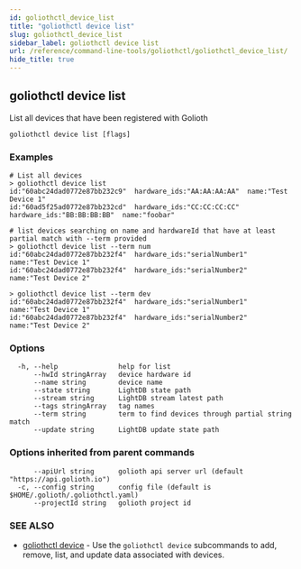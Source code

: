 ```yaml
---
id: goliothctl_device_list
title: "goliothctl device list"
slug: goliothctl_device_list
sidebar_label: goliothctl device list
url: /reference/command-line-tools/goliothctl/goliothctl_device_list/
hide_title: true
---
```

## goliothctl device list

List all devices that have been registered with Golioth

```
goliothctl device list [flags]
```

### Examples

```
# List all devices
> goliothctl device list
id:"60abc24dad0772e87bb232c9"  hardware_ids:"AA:AA:AA:AA"  name:"Test Device 1"
id:"60ad5f25ad0772e87bb232cd"  hardware_ids:"CC:CC:CC:CC"  hardware_ids:"BB:BB:BB:BB"  name:"foobar"

# list devices searching on name and hardwareId that have at least partial match with --term provided
> goliothctl device list --term num
id:"60abc24dad0772e87bb232f4"  hardware_ids:"serialNumber1"  name:"Test Device 1"
id:"60abc24dad0772e87bb232f4"  hardware_ids:"serialNumber2"  name:"Test Device 2"

> goliothctl device list --term dev
id:"60abc24dad0772e87bb232f4"  hardware_ids:"serialNumber1"  name:"Test Device 1"
id:"60abc24dad0772e87bb232f4"  hardware_ids:"serialNumber2"  name:"Test Device 2"
```

### Options

```
  -h, --help               help for list
      --hwId stringArray   device hardware id
      --name string        device name
      --state string       LightDB state path
      --stream string      LightDB stream latest path
      --tags stringArray   tag names
      --term string        term to find devices through partial string match
      --update string      LightDB update state path
```

### Options inherited from parent commands

```
      --apiUrl string      golioth api server url (default "https://api.golioth.io")
  -c, --config string      config file (default is $HOME/.golioth/.goliothctl.yaml)
      --projectId string   golioth project id
```

### SEE ALSO

* [goliothctl device](/reference/command-line-tools/goliothctl/goliothctl_device/)	 - Use the `goliothctl device` subcommands to add, remove, list, and update data associated with devices.

